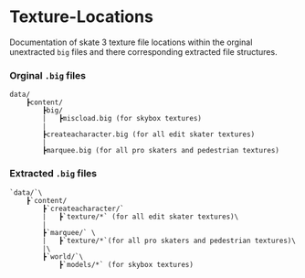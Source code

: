 # Texture-Locations
Documentation of skate 3 texture file locations within the orginal unextracted `big` files and there corresponding extracted file structures.


### Orginal `.big` files

```
data/
    ┣content/
        ┣big/
        |   ┣miscload.big (for skybox textures)
        |
        ┣createacharacter.big (for all edit skater textures)
        |
        ┣marquee.big (for all pro skaters and pedestrian textures)
```


### Extracted `.big` files

```
`data/`\
    ┣`content/
        ┣`createacharacter/` 
        |   ┣`texture/*` (for all edit skater textures)\
        |
        ┣`marquee/` \
        |   ┣`texture/*`(for all pro skaters and pedestrian textures)\
        |\
        ┣`world/`\
            ┣`models/*` (for skybox textures)
```

